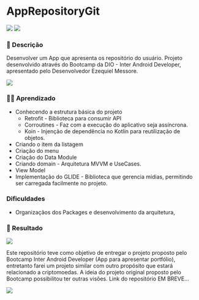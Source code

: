 # AppRepositoryGit 

![](https://img.shields.io/badge/Android-3DDC84?style=for-the-badge&logo=android&logoColor=white) ![](https://img.shields.io/badge/Kotlin-0095D5?&style=for-the-badge&logo=kotlin&logoColor=white) 


### 📔 Descrição
Desenvolver um App que apresenta os repositório do usuário. Projeto desenvolvido através do Bootcamp da DIO - Inter Android Developer, apresentado pelo Desenvolvedor Ezequiel Messore.

  <img src="https://i.pinimg.com/originals/c4/92/f2/c492f22fdd209696cea0315843d1bb74.jpg">

### 👨‍🏫 Aprendizado

* Conhecendo a estrutura básica do projeto
  * Retrofit - Biblioteca para consumir API
  * Corroutines - Faz com a execução do aplicativo seja assíncrona.
  * Koin - Injenção de dependência no Kotlin para reutilização de objetos.
* Criando o item da listagem
* Criação do menu
* Criação do Data Module
* Criando domain - Arquitetura MVVM e UseCases.
* View Model
* Implementação do GLIDE - Biblioteca que gerencia mídias, permitindo ser carregada facilmente no projeto.

### Dificuldades
 * Organizaçãos dos Packages e desenvolvimento da arquitetura,

### 🚀 Resultado

<img src="https://media.giphy.com/media/SOqocd5Zg3wkLjo7Ak/giphy.gif">


Este repositório teve como objetivo de entregar o projeto proposto pelo Bootcamp Inter Android Developer (App para apresentar portfólio), 
entretanto farei um projeto similar com outro propósito que estará relacionado a criptomoedas.
A ideia do projeto original proposto pelo Bootcamp possibilitou ter outras visões.
Link do repositório EM BREVE...

<img src="https://hermes.digitalinnovation.one/certificates/cover/69A6027D.jpg">

